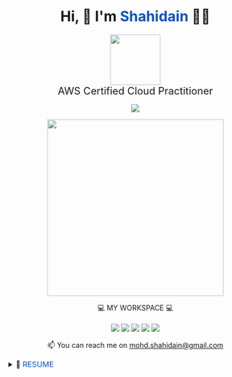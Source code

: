 <h1 align='center'>
  Hi, 👋 I'm <span style='color:#0F52BA'>Shahidain</span> 👨‍💻
</h1>

<p align='center'>
  <a href='https://www.credly.com/badges/112a7b8c-226c-4eca-8c0d-d82a2f171171'><img src="https://images.credly.com/size/128x128/images/00634f82-b07f-4bbd-a6bb-53de397fc3a6/image.png" height="100" width="100" /></a>
  <br/>
  <span style='font-size: 20px; color: #0F52BA'><a href='https://www.credly.com/badges/112a7b8c-226c-4eca-8c0d-d82a2f171171/public_url' style='text-decoration:none'>AWS Certified Cloud Practitioner</a></span>
</p>

<p align='center'>
  <a href="https://www.linkedin.com/in/shahidain/">
    <img src="https://img.shields.io/badge/linkedin-%230077B5.svg?&style=for-the-badge&logo=linkedin&logoColor=white" />
  </a>
</p>

<p align='center'>
  <a href="#"><img src="https://github-readme-stats.vercel.app/api?username=shahidain&show_icons=true&count_private=true&theme=dark" width="350"></a>
</p>
<p align='center'>
  💻 MY WORKSPACE 💻<br/><br/>
  <a href="#"><img src="https://img.shields.io/badge/mac%20os-000000?style=for-the-badge&logo=macos&logoColor=F0F0F0" /></a>
  <a href="#"><img src="https://img.shields.io/badge/windows-%230078D6.svg?&style=for-the-badge&logo=windows&logoColor=white" /></a>
  <a href="#"><img src="https://img.shields.io/badge/intel-core%20i7%2012th-%230071C5.svg?&style=for-the-badge&logo=intel&logoColor=white" /></a>
  <a href="#"><img src="https://img.shields.io/badge/RAM-32GB-%230071C5.svg?&style=for-the-badge&logoColor=white" /></a>
  <a href="#"><img src="https://img.shields.io/badge/nvidia-gtx%201650-%2376B900.svg?&style=for-the-badge&logo=nvidia&logoColor=white" /></a>
</p>

<p align='center'>
  📫 You can reach me on <a href='mailto:mohd.shahidain@gmail.com'>mohd.shahidain@gmail.com</a>
</p>

<details>
  <summary>📃 <span style='color:#0F52BA; font-size: 15px'>RESUME</span></summary>

  ## Education
  - 📖 **Master of Science (M.Sc.)**\
  📆 2004 - 2005\
  📍 **University of Mumbai** - Mumbai, India

  ## Work Experience
</details>
